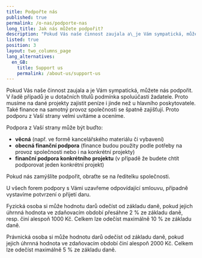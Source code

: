 ```yaml
---
title: Podpořte nás
published: true
permalink: /o-nas/podporte-nas
long_title: Jak nás můžete podpořit?
description: "Pokud Vás naše činnost zaujala a\_je Vám sympatická, můžete nás\npodpořit věcně či finančně."
listed: true
position: 3
layout: two_columns_page
lang_alternatives:
  en_GB:
    title: Support us
    permalink: /about-us/support-us
---
```

Pokud Vás naše činnost zaujala a je Vám sympatická, můžete nás
podpořit. V řadě případů je u dotačních titulů podmínka spoluúčasti
žadatele. Proto musíme na dané projekty zajistit peníze i jinde než
u hlavního poskytovatele. Také finance na samotný provoz společnosti se
špatně zajišťují. Proto podporu z Vaší strany velmi uvítáme a oceníme.

Podpora z Vaší strany může být buďto:

* **věcná** (např. ve formě kancelářského materiálu či vybavení)
* **obecná finanční podpora** (finance budou použity podle potřeby na
  provoz společnosti nebo i na konkrétní projekty)
* **finanční podpora konkrétního projektu** (v případě že budete chtít
  podporovat jeden konkrétní projekt)

Pokud nás zamýšlíte podpořit, obraťte se na ředitelku společnosti.

U všech forem podpory s Vámi uzavřeme odpovídající smlouvu, případně
vystavíme potvrzení o přijetí daru.

Fyzická osoba si může hodnotu darů odečíst od základu daně, pokud jejich
úhrnná hodnota ve zdaňovacím období přesáhne 2 % ze základu daně,
resp. činí alespoň 1000 Kč. Celkem lze odečíst maximálně 10 % ze základu
daně.

Právnická osoba si může hodnotu darů odečíst od základu daně, pokud
jejich úhrnná hodnota ve zdaňovacím období činí alespoň 2000 Kč. Celkem
lze odečíst maximálně 5 % ze základu daně.
